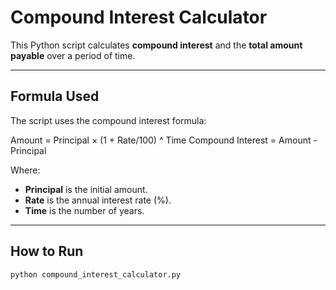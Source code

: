 # Compound Interest Calculator

This Python script calculates **compound interest** and the **total amount payable** over a period of time.

---

## Formula Used

The script uses the compound interest formula:

Amount = Principal × (1 + Rate/100) ^ Time
Compound Interest = Amount - Principal

Where:
- **Principal** is the initial amount.
- **Rate** is the annual interest rate (%).
- **Time** is the number of years.

---

## How to Run

```bash
python compound_interest_calculator.py

